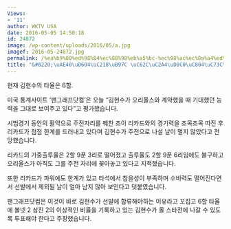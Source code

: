 ```yaml
---
Views:
- '11'
author: WKTV USA
date: 2016-05-05 14:50:18
id: 24872
image: /wp-content/uploads/2016/05/a.jpg
imagef: 2016-05-24872.jpg
permalink: /%ea%b9%80%ed%98%84%ec%88%98%eb%a5%bc-%ec%98%ac%ec%8a%a4%ed%83%80%ec%a0%84%ec%9c%bc%eb%a1%9c/
title: "&#8220;\uAE40\uD604\uC218\uB97C \uC62C\uC2A4\uD0C0\uC804\uC73C\uB85C!&#8221;"
---
```


현재 김현수의 타율은 6할.

미국 통계사이트 ‘팬그래프닷컴’은 오늘 “김현수가 오리올스와 계약했을 때 기대했던 능력을 그대로 보여주고 있다”고 평가했습니다.

시범경기 동안의 활약으로 주전자리를 꿰찬 조이 리카드와의 경기력을 조목조목 따진 후 리카드가 점점 한계를 드러내고 있다며 김현수가 주전으로 나설 날이 멀지 않았다고 전망했습니다.

리카드의 가중출루율은 2할 9푼 3리로 떨어졌고 출루율도 2할 9푼 6리임에도 불구하고 오리올스가 아직도 그를 주전 자리에 꽂아놓고 있다고 지적했습니다.

또한 리카드가 파워에도 한계가 있고 타석에서 참을성이 부족하며 수비력도 떨어진다면서 선발에서 제외될 날이 얼마 남지 않아 보인다고 덧붙였습니다.

팬그래프닷컴은 이것이 바로 김현수가 선발에 합류해야하는 이유라고 꼬집고 6할 타율에 볼넷 2 삼진 2의 이상적인 비율을 기록하고 있는 김현수가 올 스타전에 나갈 수 있도록 투표해야 한다고 주장했습니다.